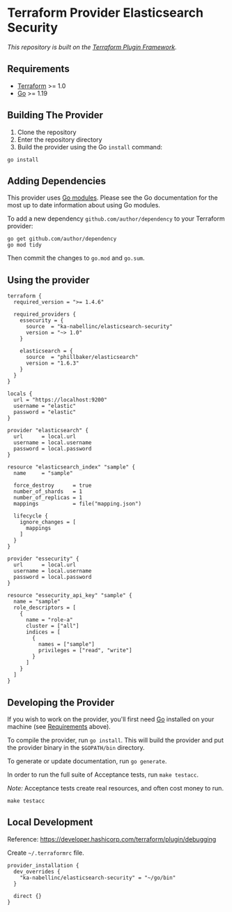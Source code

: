 # Terraform Provider Elasticsearch Security

_This repository is built on the [Terraform Plugin Framework](https://github.com/hashicorp/terraform-plugin-framework)._

## Requirements

- [Terraform](https://www.terraform.io/downloads.html) >= 1.0
- [Go](https://golang.org/doc/install) >= 1.19

## Building The Provider

1. Clone the repository
1. Enter the repository directory
1. Build the provider using the Go `install` command:

```shell
go install
```

## Adding Dependencies

This provider uses [Go modules](https://github.com/golang/go/wiki/Modules).
Please see the Go documentation for the most up to date information about using Go modules.

To add a new dependency `github.com/author/dependency` to your Terraform provider:

```shell
go get github.com/author/dependency
go mod tidy
```

Then commit the changes to `go.mod` and `go.sum`.

## Using the provider

```hcl
terraform {
  required_version = ">= 1.4.6"

  required_providers {
    essecurity = {
      source  = "ka-nabellinc/elasticsearch-security"
      version = "~> 1.0"
    }

    elasticsearch = {
      source  = "phillbaker/elasticsearch"
      version = "1.6.3"
    }
  }
}

locals {
  url = "https://localhost:9200"
  username = "elastic"
  password = "elastic"
}

provider "elasticsearch" {
  url      = local.url
  username = local.username
  password = local.password
}

resource "elasticsearch_index" "sample" {
  name     = "sample"

  force_destroy      = true
  number_of_shards   = 1
  number_of_replicas = 1
  mappings           = file("mapping.json")

  lifecycle {
    ignore_changes = [
      mappings
    ]
  }
}

provider "essecurity" {
  url      = local.url
  username = local.username
  password = local.password
}

resource "essecurity_api_key" "sample" {
  name = "sample"
  role_descriptors = [
    {
      name = "role-a"
      cluster = ["all"]
      indices = [
        {
          names = ["sample"]
          privileges = ["read", "write"]
        }
      ]
    }
  ]
}
```

## Developing the Provider

If you wish to work on the provider, you'll first need [Go](http://www.golang.org) installed on your machine (see [Requirements](#requirements) above).

To compile the provider, run `go install`. This will build the provider and put the provider binary in the `$GOPATH/bin` directory.

To generate or update documentation, run `go generate`.

In order to run the full suite of Acceptance tests, run `make testacc`.

*Note:* Acceptance tests create real resources, and often cost money to run.

```shell
make testacc
```

## Local Development

Reference: https://developer.hashicorp.com/terraform/plugin/debugging

Create `~/.terraformrc` file.

```.terraformrc
provider_installation {
  dev_overrides {
    "ka-nabellinc/elasticsearch-security" = "~/go/bin"
  }

  direct {}
}
```
